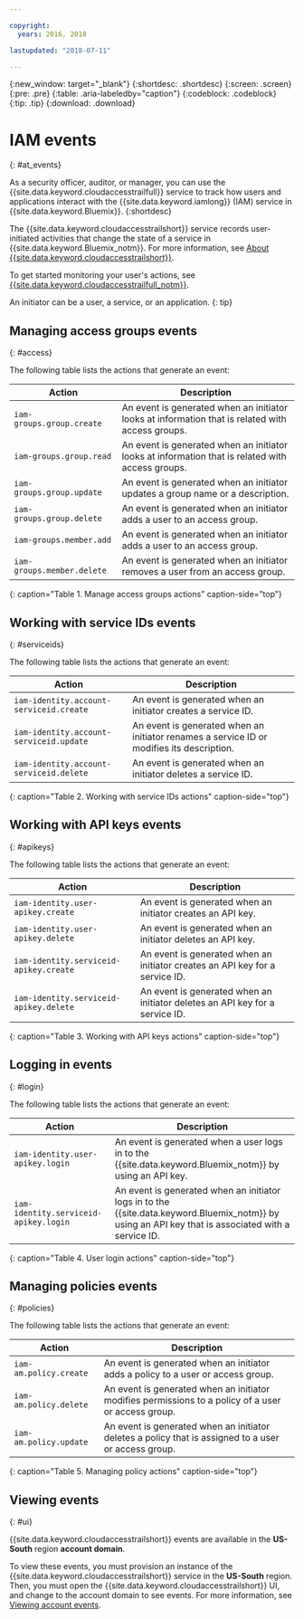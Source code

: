 ```yaml
---

copyright:
  years: 2016, 2018

lastupdated: "2018-07-11"

---
```


{:new_window: target="_blank"}
{:shortdesc: .shortdesc}
{:screen: .screen}
{:pre: .pre}
{:table: .aria-labeledby="caption"}
{:codeblock: .codeblock}
{:tip: .tip}
{:download: .download}


# IAM events
{: #at_events}

As a security officer, auditor, or manager, you can use the {{site.data.keyword.cloudaccesstrailfull}} service to track how users and applications interact with the {{site.data.keyword.iamlong}} (IAM) service in {{site.data.keyword.Bluemix}}. 
{:shortdesc}

The {{site.data.keyword.cloudaccesstrailshort}} service records user-initiated activities that change the state of a service in {{site.data.keyword.Bluemix_notm}}. For more information, see [About {{site.data.keyword.cloudaccesstrailshort}}](/docs/services/cloud-activity-tracker/activity_tracker_ov.html#activity_tracker_ov ).

To get started monitoring your user's actions, see [{{site.data.keyword.cloudaccesstrailfull_notm}}](/docs/services/cloud-activity-tracker/index.html#getting-started-with-cla). 

An initiator can be a user, a service, or an application.
{: tip}

## Managing access groups events
{: #access}

The following table lists the actions that generate an event:

| Action | Description |
|----------|---------|
|`iam-groups.group.create` | An event is generated when an initiator looks at information that is related with access groups. | 
|`iam-groups.group.read` | An event is generated when an initiator looks at information that is related with access groups. |
|`iam-groups.group.update` | An event is generated when an initiator updates a group name or a description. |
|`iam-groups.group.delete` | An event is generated when an initiator adds a user to an access group. |
|`iam-groups.member.add` | An event is generated when an initiator adds a user to an access group. |
|`iam-groups.member.delete` | An event is generated when an initiator removes a user from an access group. |
{: caption="Table 1. Manage access groups actions" caption-side="top"} 



## Working with service IDs events
{: #serviceids}

The following table lists the actions that generate an event:

| Action | Description |
|----------|---------|
|`iam-identity.account-serviceid.create` | An event is generated when an initiator creates a service ID.  | 
|`iam-identity.account-serviceid.update` | An event is generated when an initiator renames a service ID or modifies its description. | 
|`iam-identity.account-serviceid.delete` | An event is generated when an initiator deletes a service ID. | 
{: caption="Table 2. Working with service IDs actions" caption-side="top"} 


## Working with API keys events
{: #apikeys}

The following table lists the actions that generate an event:

| Action | Description |
|----------|---------|
|`iam-identity.user-apikey.create` | An event is generated when an initiator creates an API key. |  
|`iam-identity.user-apikey.delete` | An event is generated when an initiator deletes an API key. |  
|`iam-identity.serviceid-apikey.create` | An event is generated when an initiator creates an API key for a service ID. |  
|`iam-identity.serviceid-apikey.delete` | An event is generated when an initiator deletes an API key for a service ID. |  
{: caption="Table 3. Working with API keys actions" caption-side="top"} 


## Logging in events
{: #login}

The following table lists the actions that generate an event:

| Action | Description |
|----------|---------|
|`iam-identity.user-apikey.login` | An event is generated when a user logs in to the {{site.data.keyword.Bluemix_notm}} by using an API key. |  
|`iam-identity.serviceid-apikey.login` | An event is generated when an initiator logs in to the {{site.data.keyword.Bluemix_notm}} by using an API key that is associated with a service ID. |  
{: caption="Table 4. User login actions" caption-side="top"} 


## Managing policies events
{: #policies}

The following table lists the actions that generate an event:

| Action | Description |
|----------|---------|
|`iam-am.policy.create` | An event is generated when an initiator adds a policy to a user or access group. |
|`iam-am.policy.delete` | An event is generated when an initiator modifies permissions to a policy of a user or access group.|
|`iam-am.policy.update` | An event is generated when an initiator deletes a policy that is assigned to a user or access group. |
{: caption="Table 5. Managing policy actions" caption-side="top"} 


## Viewing events
{: #ui}

{{site.data.keyword.cloudaccesstrailshort}} events are available in the **US-South** region **account domain**.

To view these events, you must provision an instance of the {{site.data.keyword.cloudaccesstrailshort}} service in the **US-South** region. Then, you must open the {{site.data.keyword.cloudaccesstrailshort}} UI, and change to the account domain to see events. For more information, see [Viewing account events](/docs/services/cloud-activity-tracker/how-to/manage-events-ui/viewing_events.html#account_events).

